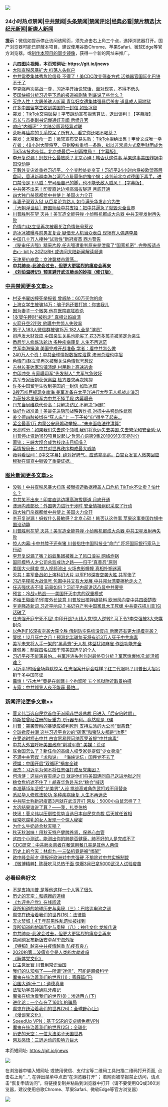 ![](https://raw.githubusercontent.com/fqnews/bnews/master/64photo/fqnews-qr.jpg)

<div id="tt">
<h3>24小时热点禁闻|<a href="#%E4%B8%AD%E5%85%B1%E7%A6%81%E9%97%BB%E6%9B%B4%E5%A4%9A%E6%96%87%E7%AB%A0">中共禁闻</a>|<a href="#%E5%9B%BE%E7%89%87%E6%96%B0%E9%97%BB%E6%9B%B4%E5%A4%9A%E6%96%87%E7%AB%A0">头条禁闻</a>|<a href="#%E6%96%B0%E9%97%BB%E8%AF%84%E8%AE%BA%E6%9B%B4%E5%A4%9A%E6%96%87%E7%AB%A0">禁闻评论|<a href="#%E5%BF%85%E7%9C%8B%E7%BB%8F%E5%85%B8%E5%A5%BD%E6%96%87">经典必看|<a href="/video.md#%E7%A6%81%E7%89%87%E7%B2%BE%E9%80%89">禁片精选</a>|<a href="https://github.com/fqnews/djy/blob/master/gb/nf1351518.md#1">大纪元新闻</a>|<a href="https://github.com/fqnews/ntdtv/blob/master/gb/prog204.md#1">新唐人新闻</a></h3>
<div><b>提示：</b>微信如提示停止访问该网页，须先点击右上角三个点，选择浏览器打开。国产浏览器可能已屏蔽本项目，建议使用谷歌Chrome、苹果Safari、微软Edge等官方浏览器。或<a href="https://github.com/fqnews/bnews/blob/master/%E5%88%B6%E4%BD%9Cgit%E7%A6%81%E9%97%BB%E9%95%9C%E5%83%8F.md">制作本项目的同步镜像</a>，获得一个新的网址来推广。</div>
<ul>
<li><b><a href="http://d1.bdrive.tk/64.mp4" target="_blank">六四图片视频</a>，本页短网址: https://git.io/jnews</b></li>
<li><a href="/cnnews/20200914/1395910.md">大陆查税风暴扩大 扫荡人头帐户</a></li>
<li><a href="/cnnews/20200914/1395899.md">中共常委集体秀危险信号 不得了！美CDC改变筛查方式 活摘器官国际化巴铁不干了</a></li>
<li><a href="/bannedvideo/20200914/1396054.md">李克强再次挑战一尊，习近平开始说软话，面对现实，不得不低头</a></li>
<li><a href="/comments/20200914/1395964.md">英国快报分析习近平下场的报道被删除 到底说了些什么？</a></li>
<li><a href="/comments/20200914/1395951.md">灭绝人性！大屠杀骇人听闻 青年妇女遭集体强暴后杀害 道县成人间地狱</a></li>
<li><a href="/cbnews/20200914/1396094.md">许多中国留学生收到美国的一封信 如坠冰窟</a></li>
<li><a href="/bannedvideo/20200914/1395882.md">突发：TikTok交易破裂！字节跳动宣布拒售算法，退出谈判！【字幕版】</a></li>
<li><a href="/cnnews/20200914/1396128.md">市长与市委副书记爆通奸丑闻 后续升官</a></li>
<li><a href="/cbnews/20200914/1395927.md">响应“内循环”？大陆公厕现怪异对联</a></li>
<li><a href="/health/20200914/1396000.md">茶叶与癌症的关系惊呆了所有人…看完你还喝不喝茶？</a></li>
<li><a href="/bannedvideo/20200914/1395980.md">突发：北京致命一击！微软宣布交易失败：TikTok拒绝出售！甲骨文成唯一幸存者：48小时大限将至，只剩股权重组一条路，拟以非常规方式牵手财团成为TikTok技术伙伴，北京或最后一刻再搅局！【字幕版】</a></li>
<li><a href="/topimagenews/20200914/1395884.md">李开复说漏！蚂蚁什么最敏感？北京心碎！韩否认这件事 苹果这事美国炸锅中国没动静</a></li>
<li><a href="/bannedvideo/20200913/1395859.md">王毅外交灾难重挫习近平，个个变脸处处变天！习近平24小时内将被欧盟高层盘问，香港新疆南海台湾污点耻辱伤疤挨个揭；谈判前北京对德国下毒手，进口禁令是下马威：宁可砸自己的脚，也不能长敌人威风！【字幕版】</a></li>
<li><a href="/topimagenews/20200914/1396110.md">中共笑不出来！印度直达边境高海拔隧道 月底开通</a></li>
<li><a href="/topimagenews/20200914/1395979.md">四大独门杀器都给中共使上 美国火力全开</a></li>
<li><a href="/yule/20200914/1395913.md">与妻子双双入狱 从巨星沦为路人 如今满头华发走穴为生</a></li>
<li><a href="/ssgc/20200914/1395934.md">〖兲朝浮世绘〗野国师给中共支招：把中共逼急了就毁灭全世界</a></li>
<li><a href="/topimagenews/20200913/1395867.md">川普胜利在望 灭共！美军造全能导弹 小侦察机都成大杀器 中共卫星发射再失败</a></li>
<li><a href="/cbnews/20200914/1396121.md">色情门/赵立坚再次被曝关注色情账号惹议</a></li>
<li><a href="/yule/20200914/1395923.md">范冰冰被曝与前男友复合 疑借无人机当众表白 现场有人偶遇李晨</a></li>
<li><a href="/headline/20200914/1395937.md">中国几十万人接种“试验性”新冠疫苗 西方警告</a></li>
<li><a href="/bannedvideo/20200914/1395960.md">《秘审任志强》精采片段,任志强遭重判原来是泄露了“国家机密”  ,完整版请点击👉  bit ly 2GZtzRH  或访问大陆新闻解读频道</a></li>
<li><a href="/finance/20200914/1396123.md">天津房价崩盘：京津冀楼市震荡…</a></li>
<li><b><a href="/comments/20200211/1275071.md" target="_blank">中共肺炎-此波会过去，但更大更猛烈的瘟疫会再来</a></b></li>
<li><b><a href="/comments/20200207/1272816.md" target="_blank">《刘伯温碑记》预言避开武汉肺炎的妙招（修订版）</a></b></li>
</ul>
</div>

<div class="catlist">
<h3><a href="/cbnews/" target="_blank">中共禁闻</a><span><a href="/cbnews/" target="_blank" rel="nofollow">更多文章>></a></span></h3>
<ul>
<li><a href="/cbnews/20200914/1396254.md" target="_blank">村支书雇凶撞死举报者 曾威胁：60万买你的命</a></li>
<li><a href="/cbnews/20200914/1396253.md" target="_blank">上海女学生被骗14万：骗子妈还要打她：你害我儿</a></li>
<li><a href="/cbnews/20200914/1396243.md" target="_blank">因为妻子一个微笑 他在医院疯狂砍杀</a></li>
<li><a href="/cbnews/20200914/1396242.md" target="_blank">1岁婴午睡时“被抱走” 真相让妈崩溃</a></li>
<li><a href="/cbnews/20200914/1396241.md" target="_blank">火箭升空2连败 他曝中共惊人失败率</a></li>
<li><a href="/cbnews/20200914/1396230.md" target="_blank">男子入183人微信群被骗15万 182人全是&#8221;演员&#8221;</a></li>
<li><a href="/cbnews/20200914/1396219.md" target="_blank">闷声发大财效应 中国亲生关系也能买了 花3万多孩子被鉴定为亲生</a></li>
<li><a href="/comments/20200914/1396180.md" target="_blank">悉尼华人修炼法轮功 多种疾病康复 人生不再迷茫</a></li>
<li><a href="/cbnews/20200914/1396204.md" target="_blank">共军南海操演 美国完成开战准备 学者：看中共怎么做</a></li>
<li><a href="/cbnews/20200914/1396157.md" target="_blank">240万人个资！中共全球情报数据库泄露 澳洲总理也中招</a></li>
<li><a href="/cbnews/20200914/1396121.md" target="_blank">色情门/赵立坚再次被曝关注色情账号惹议</a></li>
<li><a href="/cbnews/20200914/1396120.md" target="_blank">吉林长春达家沟镇溃堤 村民跑上高速逃命</a></li>
<li><a href="/cbnews/20200914/1396101.md" target="_blank">中印冲突 专家曝印军“先发制人” 共军气急败坏</a></li>
<li><a href="/cbnews/20200914/1396100.md" target="_blank">共军专家唐娟获保离监 检方要求再次拘押</a></li>
<li><a href="/cbnews/20200914/1396094.md" target="_blank">许多中国留学生收到美国的一封信 如坠冰窟</a></li>
<li><a href="/cbnews/20200914/1396093.md" target="_blank">2艘万吨巨舰现身南海 美军准备在太平洋进行大型无人机战斗演习</a></li>
<li><a href="/cbnews/20200914/1396073.md" target="_blank">为获技术发展军力中共不择手段 内幕曝光</a></li>
<li><a href="/cbnews/20200914/1396072.md" target="_blank">丹东当局维稳代价高：只解决访民 不解决“问题”</a></li>
<li><a href="/cbnews/20200914/1396045.md" target="_blank">做好作战准备！美最先进隐形战略轰炸机 对抗中共移动性武器</a></li>
<li><a href="/cbnews/20200914/1396044.md" target="_blank">姜全德四肢被绑在“死人床”上 一下子被“电”得坐了起来…</a></li>
<li><a href="/cbnews/20200914/1396043.md" target="_blank">奖金最高1万 内蒙公安局煽动举报… “未来面临法律清算”</a></li>
<li><a href="/cbnews/20200914/1396021.md" target="_blank">天亮时分：如果我们失去这个领域,我们将永远失去美国,失去繁荣和安全感;从川普停止资助1619项目说起(之哲思心语第9集20190913)天亮时分</a></li>
<li><a href="/cbnews/20200914/1395976.md" target="_blank">萧铭：三峡大坝会成为核攻击目标吗？</a></li>
<li><a href="/cbnews/20200914/1395959.md" target="_blank">英情报局长：中共对世界秩序构成最大威胁</a></li>
<li><a href="/cbnews/20200914/1395942.md" target="_blank">薇羽看世间：【中文字幕】绝对好脾气，应该拿高薪。白宫女发言人微笑回应穆勒在调查中销毁了重要证据。</a></li>

</ul>
</div>
<div class="catlist">
<h3><a href="/topimagenews/" target="_blank">图片新闻</a><span><a href="/topimagenews/" target="_blank" rel="nofollow">更多文章>></a></span></h3>
<ul>
<li><a href="/topimagenews/20200914/1396330.md" target="_blank">没钱！中共查税风暴大扫荡 被曝捏造数据掩盖人口危机 TikTok不让卖？怕什么？</a></li>
<li><a href="/topimagenews/20200914/1396110.md" target="_blank">中共笑不出来！印度直达边境高海拔隧道 月底开通</a></li>
<li><a href="/topimagenews/20200914/1395997.md" target="_blank">澳洲内政部长：外国势力进行干涉时 安全情报组织采取了行动</a></li>
<li><a href="/topimagenews/20200914/1395979.md" target="_blank">四大独门杀器都给中共使上 美国火力全开</a></li>
<li><a href="/topimagenews/20200914/1395884.md" target="_blank">李开复说漏！蚂蚁什么最敏感？北京心碎！韩否认这件事 苹果这事美国炸锅中国没动静</a></li>
<li><a href="/topimagenews/20200913/1395867.md" target="_blank">川普胜利在望 灭共！美军造全能导弹 小侦察机都成大杀器 中共卫星发射再失败</a></li>
<li><a href="/topimagenews/20200913/1395801.md" target="_blank">惊人内幕:卡中共脖子还有猪 川普掐住中国科技业“命门” 吓坏国际银行家马上行动</a></li>
<li><a href="/topimagenews/20200913/1395698.md" target="_blank">李开复说漏了嘴？蚂蚁集团被推上了风口浪尖 网络炸锅</a></li>
<li><a href="/comments/20200913/1395615.md" target="_blank">国际模特人才公司总监成功之路——归于“真善忍”原则</a></li>
<li><a href="/topimagenews/20200913/1395531.md" target="_blank">美国大火肆虐 惊人视频流出 火场鬼影幢幢 真相扑朔迷离</a></li>
<li><a href="/topimagenews/20200913/1395421.md" target="_blank">灭共！美军备战如上演科幻大片 以军F16深夜空袭大胜 共军惨了</a></li>
<li><a href="/topimagenews/20200912/1395391.md" target="_blank">习近平释核大战信号 包围中共又有大发展 中共闯台湾要擦枪走火？</a></li>
<li><a href="/topimagenews/20200912/1395328.md" target="_blank">任志强状态不错 前景如何？​​​​​​​习近平内部讲话凸显中共要完</a></li>
<li><a href="/comments/20200912/1394984.md" target="_blank">预言：冷战+热战——美国歼灭中共的双重模式</a></li>
<li><a href="/topimagenews/20200911/1394829.md" target="_blank">不给王毅面子!印度外长故意 川普放出核弹级猛料 欧洲风向变中共四面楚歌</a></li>
<li><a href="/topimagenews/20200911/1394753.md" target="_blank">李克强造新词 习近平响应？书记夺产判中国家具大王死缓 中共耍花招川普1句话破了</a></li>
<li><a href="/topimagenews/20200911/1394720.md" target="_blank">任志强开庭宁死不屈! 中印开战?火线入党!惊人逆转? 习下令?李克强被3大央媒封杀</a></li>
<li><a href="/topimagenews/20200911/1394642.md" target="_blank">以色列F16深夜空袭大获全胜 俄制防空系统没反应 后面还有更大规模空袭？</a></li>
<li><a href="/topimagenews/20200911/1394634.md" target="_blank">警惕！12月死亡之月！预测北半球每天将有近3万人死于中共病毒</a></li>
<li><a href="/topimagenews/20200911/1394596.md" target="_blank">美军未来将人手一架的“黑黄蜂”无人机 体型犹如麻雀 作战功能齐全</a></li>
<li><a href="/topimagenews/20200911/1394575.md" target="_blank">蓬佩奥：制裁四名试图干预美国选举的个人</a></li>
<li><a href="/topimagenews/20200910/1394253.md" target="_blank">习近平夜不能寐最怕&#8230; 共军连连失利何时最终见分析？军医惊爆惨况:能活都难？</a></li>
<li><a href="/topimagenews/20200910/1394100.md" target="_blank">习近平1句话全场静默惊呆 任志强案开庭会啥样？红二代服吗？川普出大招吊销千多中国签证</a></li>
<li><a href="/topimagenews/20200910/1394002.md" target="_blank">震惊！“花木兰”竟是在新疆十个拘留所 五个监狱附近取景拍摄</a></li>
<li><a href="/topimagenews/20200910/1393965.md" target="_blank">专家：中共领导人夜不能寐 最怕…</a></li>

</ul>
</div>
<div class="catlist">
<h3><a href="/comments/" target="_blank">新闻评论</a><span><a href="/comments/" target="_blank" rel="nofollow">更多文章>></a></span></h3>
<ul>
<li><a href="/comments/20200914/1396354.md" target="_blank">菅义伟当选自民党首位无派阀非世袭总裁 日进入「后安倍时期」</a></li>
<li><a href="/comments/20200914/1396353.md" target="_blank">特斯拉曾经注册的反重力飞行器专利，竟然就是飞碟</a></li>
<li><a href="/comments/20200914/1396341.md" target="_blank">川普：突袭警察的暴徒应被判死刑 支持左派的大公司“很愚蠢”</a></li>
<li><a href="/comments/20200914/1396336.md" target="_blank">全球掀反共潮 这些习近平身边的“砖家”和猪队友都是“功臣”</a></li>
<li><a href="/comments/20200914/1396335.md" target="_blank">在受访时抨击中共 白宫贸易顾问纳瓦罗首提“中共病毒”</a></li>
<li><a href="/comments/20200914/1396302.md" target="_blank">中共大外宣呼吁美国政府“削减军费” 美媒：荒谬</a></li>
<li><a href="/comments/20200914/1396291.md" target="_blank">联合国怎么了？新任命的高级人权专家竟提倡“少女卖淫”</a></li>
<li><a href="/comments/20200914/1396251.md" target="_blank">不满中共官媒「求和说」 「海峡论坛」国民党不去了</a></li>
<li><a href="/comments/20200914/1396249.md" target="_blank">德媒：中国开启“双循环”祸害全球</a></li>
<li><a href="/comments/20200914/1396248.md" target="_blank">张杰：习近平为何不将任志强打成反党集团？</a></li>
<li><a href="/comments/20200914/1396247.md" target="_blank">何清涟：这些内容实施之日 就是他们将美国连同自己送进地狱之时</a></li>
<li><a href="/comments/20200914/1396226.md" target="_blank">粮食危机遮不住了！胡春华急赴东北“粮仓”喊话</a></li>
<li><a href="/comments/20200914/1396225.md" target="_blank">李准基15年坚拒“花美男”人设 挑战高难角色武打戏不用替身</a></li>
<li><a href="/comments/20200914/1396180.md" target="_blank">悉尼华人修炼法轮功 多种疾病康复 人生不再迷茫</a></li>
<li><a href="/comments/20200914/1396189.md" target="_blank">中共院士称新冠疫苗3月就在武汉开打 网友：5000小白鼠怎样了？</a></li>
<li><a href="/comments/20200914/1396177.md" target="_blank">大选结果谁说了算？——我，扎克伯格</a></li>
<li><a href="/comments/20200914/1396165.md" target="_blank">快讯！菅义伟以压倒性优势当选日本自民党总裁 后天就任首相</a></li>
<li><a href="/comments/20200914/1396164.md" target="_blank">经常吃腐乳的女人发现一个惊人秘密</a></li>
<li><a href="/comments/20200914/1396163.md" target="_blank">为什么牛奶适合秋天喝？</a></li>
<li><a href="/comments/20200914/1396162.md" target="_blank">秋天秋滋味！用秋天特产健脾养肾，保养心血管</a></li>
<li><a href="/comments/20200914/1396161.md" target="_blank">这四个小测试，能测出你的肺是否健康，肺不好的人是完成不了</a></li>
<li><a href="/comments/20200914/1396160.md" target="_blank">CDC研究：中共肺炎患者在餐馆用餐几率是其他人两倍</a></li>
<li><a href="/comments/20200914/1396141.md" target="_blank">历史上的今天：林彪九·一三坠机竟是被“绑架”</a></li>
<li><a href="/comments/20200914/1396139.md" target="_blank">欧中峰会前夕 德报吁欧洲对中共强硬 不排除对中共实施制裁</a></li>
<li><a href="/comments/20200914/1396127.md" target="_blank">【微博精粹】陈薇吃习总热干面 惊爆3月已拿5000武汉人试验疫苗</a></li>

</ul>
</div>

<div class="catlist">
<h3>必看经典好文</h3>
<ul>
<li><a href="/comments/20200716/1361654.md" target="_blank">不是支持川普 是等他这样一个人等了很久</a></li>
<li><a href="/cbnews/20190219/1083302.md" target="_blank">历史的天空：和嫦娥的道缘</a></li>
<li><a href="/bookonline/20131116/201057.md" target="_blank">《九评共产党》在线阅读</a></li>
<li><a href="/tculture/xiulian/20170726/797589.md" target="_blank">我所知道的地球历史与奥秘（三）：巴格达电池之谜</a></li>
<li><a href="/topimagenews/20180615/958090.md" target="_blank">魔鬼在统治着我们的世界(16)：法律篇</a></li>
<li><a href="/ccpdope/20181219/1049286.md" target="_blank">天火焚城！4千年前男性乱遗址被找到</a></li>
<li><a href="/topimagenews/20180225/905380.md" target="_blank">我所知道的地球历史与奥秘（八）：神传文化 龙族传说</a></li>
<li><a href="/comments/20200211/1275071.md" target="_blank">中共肺炎-此波会过去，但更大更猛烈的瘟疫会再来</a></li>
<li><a href="/comments/20200627/783266.md" target="_blank">禁闻网发布新版安卓APP海外版</a></li>
<li><a href="/comments/20200424/1318689.md" target="_blank">【特稿】越亲中共疫情越重 防疫有良方</a></li>
<li><a href="/comments/20200712/1359432.md" target="_blank">2020的第二波瘟疫会是人类的大劫难吗</a></li>
<li><a href="/bookwiki/20130610/138400.md" target="_blank">《解体党文化》</a></li>
<li><a href="/comments/20200621/1348236.md" target="_blank">民主党反智 川普用常识治国</a></li>
<li><a href="/sohnews/20161029/607205.md" target="_blank">我们的认知塌了——所谓“迷信”，可能是超级科学</a></li>
<li><a href="/topimagenews/20180530/950691.md" target="_blank">魔鬼在统治着我们的世界(11)：家庭篇(下)</a></li>
<li><a href="/cbnews/20180318/916241.md" target="_blank">治国大道(十二)：道德真鉴</a></li>
<li><a href="/health/20170626/780263.md" target="_blank">法轮功学员神通除牙疼记</a></li>
<li><a href="/topimagenews/20180527/948714.md" target="_blank">魔鬼在统治着我们的世界(8)：渗透西方(下)</a></li>
<li><a href="/comments/20200907/1392278.md" target="_blank">进化论：一个存在了160年的骗局</a></li>
<li><a href="/comments/20181210/1044798.md" target="_blank">魔鬼在统治着我们的世界(26)：全球野心(上)</a></li>
<li><a href="/comments/20200521/783167.md" target="_blank">《漫谈党文化》</a></li>
<li><a href="/cbnews/20191226/1241739.md" target="_blank">SpeedUp VPN：基于SSR的安卓版免费VPN</a></li>
<li><a href="/comments/20181017/1014654.md" target="_blank">魔鬼在统治着我们的世界(25)：全球化</a></li>
<li><a href="/tculture/20121025/73067.md" target="_blank">历史的天空：一位大法弟子天国世界</a></li>
<li><a href="/cbnews/20200126/1265515.md" target="_blank">网友感悟：三退运动的影响力巨大</a></li>

</ul>
</div>

本页短网址: https://git.io/jnews

![](https://raw.githubusercontent.com/fqnews/bnews/master/64photo/fqnews-qr.jpg)

在浏览器中输入短网址 或使用微信、支付宝等二维码工具扫描二维码打开页面, 点击右上角"...", 在弹出菜单中点击“在浏览器打开”； 若网页被举报禁止访问，请点击“恢复申请访问”，将链接复制并粘贴到浏览器中打开（请不要使用QQ或360浏览器，建议使用谷歌Chrome、苹果Safari、微软Edge等官方浏览器）

![](https://raw.githubusercontent.com/fqnews/bnews/master/64photo/wx.jpg)